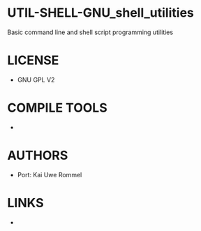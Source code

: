 UTIL-SHELL-GNU_shell_utilities
==============================

Basic command line and shell script programming utilities

LICENSE
===============
* GNU GPL V2

COMPILE TOOLS
===============
* 

AUTHORS
===============
* Port: Kai Uwe Rommel

LINKS
===============
* 
